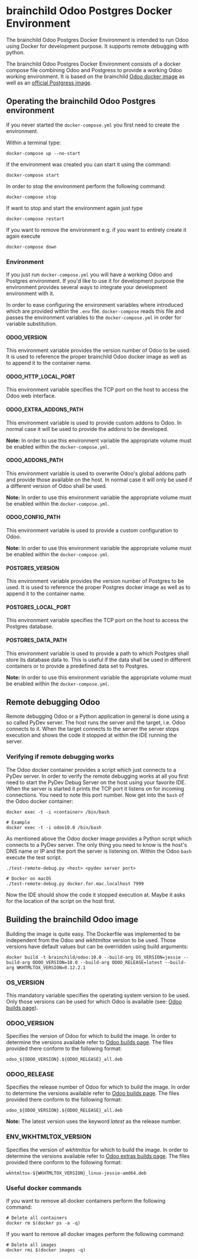 # brainchild Odoo Postgres Docker Environment
The brainchild Odoo Postgres Docker Environment is intended to run Odoo using 
Docker for development purpose. It supports remote debugging with python.

The brainchild Odoo Postgres Docker Environment consists of a docker compose 
file combining Odoo and Postgress to provide a working Odoo working environment. 
It is based on the brainchild [Odoo docker image](https://hub.docker.com/r/brainchild/odoo) 
as well as an [official Postgress image](https://hub.docker.com/_/postgres/).

## Operating the brainchild Odoo Postgres environment
If you never started the `docker-compose.yml` you first need to create the environment.

Within a terminal type:

	docker-compose up --no-start

If the environment was created you can start it using the command:

	docker-compose start
	
In order to stop the environment perform the following command:

	docker-compose stop
	
If want to stop and start the environment again just type

	docker-compose restart
	
If you want to remove the environment e.g. if you want to entirely create it 
again execute

	docker-compose down

### Environment
If you just run `docker-compose.yml` you will have a working Odoo and Postgres
environment. If you'd like to use it for development purpose the environment
provides several ways to integrate your development environment with it.

In order to ease configuring the environment variables where introduced which 
are provided within the `.env` file. `docker-compose` reads this file and passes
the environment variables to the `docker-compose.yml` in order for variable 
substitution.

#### ODOO\_VERSION 
This environment variable provides the version number of Odoo to be used. It
is used to reference the proper brainchild Odoo docker image as well as to 
append it to the container name.

#### ODOO\_HTTP\_LOCAL\_PORT
This environment variable specifies the TCP port on the host to access the Odoo 
web interface.

#### ODOO\_EXTRA\_ADDONS\_PATH
This environment variable is used to provide custom addons to Odoo. In normal
case it will be used to provide the addons to be developed.

__Note:__ In order to use this environment variable the appropriate volume must
be enabled within the `docker-compose.yml`. 

#### ODOO\_ADDONS\_PATH
This environment variable is used to overwrite Odoo's global addons path and 
provide those available on the host. In normal case it will only be used if a 
different version of Odoo shall be used.

__Note:__ In order to use this environment variable the appropriate volume must
be enabled within the `docker-compose.yml`.

#### ODOO\_CONFIG\_PATH
This environment variable is used to provide a custom configuration to Odoo.

__Note:__ In order to use this environment variable the appropriate volume must
be enabled within the `docker-compose.yml`.

#### POSTGRES\_VERSION 
This environment variable provides the version number of Postgres to be used. It
is used to reference the proper Postgres docker image as well as to 
append it to the container name.

#### POSTGRES\_LOCAL\_PORT
This environment variable specifies the TCP port on the host to access the
Postgres database.

#### POSTGRES\_DATA\_PATH
This environment variable is used to provide a path to which Postgres shall 
store its database data to. This is useful if the data shall be used in 
different containers or to provide a predefined data set to Postgres.

__Note:__ In order to use this environment variable the appropriate volume must
be enabled within the `docker-compose.yml`.

## Remote debugging Odoo
Remote debugging Odoo or a Python application in general is done using a so 
called PyDev server. The host runs the server and the target, i.e. Odoo 
connects to it. When the target connects to the server the server stops 
execution and shows the code it stopped at within the IDE running the server.

### Verifying if remote debugging works
The Odoo docker container provides a script which just connects to a PyDev 
server. In order to verify the remote debugging works at all you first need 
to start the PyDev Debug Server on the host using your favorite IDE. When the 
server is started it prints the TCP port it listens on for incoming connections. 
You need to note this port number. Now get into the `bash` of the Odoo docker 
container:

	docker exec -t -i <container> /bin/bash
	
	# Example
	docker exec -t -i odoo10.0 /bin/bash

As mentioned above the Odoo docker image provides a Python script which 
connects to a PyDev server. The only thing you need to know is the host's DNS 
name or IP and the port the server is listening on. Within the Odoo `bash` 
execute the test script.

	./test-remote-debug.py <host> <pydev server port>
	
	# Docker on macOS  
	./test-remote-debug.py docker.for.mac.localhost 7999
	
Now the IDE should show the code it stopped execution at. Maybe it asks for the location of the script on the host first.

## Building the brainchild Odoo image
Building the image is quite easy. The Dockerfile was implemented to be 
independent from the Odoo and _wkhtmltox_ version to be used. Those versions
have default values but can be overridden using build arguments:

    docker build -t brainchild/odoo:10.0 --build-arg OS_VERSION=jessie --build-arg ODOO_VERSION=10.0 --build-arg ODOO_RELEASE=latest --build-arg WKHTMLTOX_VERSION=0.12.2.1 

### OS\_VERSION
This mandatory variable specifies the operating system version to be used. Only
those versions can be used for which Odoo is available 
(see: [Odoo builds page](http://nightly.odoo.com)).

### ODOO\_VERSION
Specifies the version of Odoo for which to build the image. In order to 
determine the versions available refer to [Odoo builds page](http://nightly.odoo.com).
The files provided there conform to the following format:

    odoo_${ODOO_VERSION}.${ODOO_RELEASE}_all.deb
    
### ODOO\_RELEASE
Specifies the release number of Odoo for which to build the image. In order to 
determine the versions available refer to [Odoo builds page](http://nightly.odoo.com).
The files provided there conform to the following format:

    odoo_${ODOO_VERSION}.${ODOO_RELEASE}_all.deb

__Note:__ The latest version uses the keyword _latest_ as the release number.

### ENV\_WKHTMLTOX\_VERSION
Specifies the version of _wkhtmltox_ for which to build the image. In order to 
determine the versions available refer to 
[Odoo extras builds page](http://nightly.odoo.com/extra).
The files provided there conform to the following format:

    wkhtmltox-${WKHTMLTOX_VERSION}_linux-jessie-amd64.deb

### Useful docker commands
If you want to remove all docker containers perform the following command:

    # Delete all containers
    docker rm $(docker ps -a -q)
    
If you want to remove all docker images perform the following command:

    # Delete all images
    docker rmi $(docker images -q)
